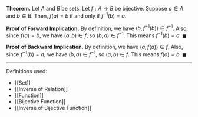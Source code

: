 **Theorem.** Let $A$ and $B$ be sets. Let $f:A\to B$ be bijective. Suppose $a\in A$ and $b\in B$. Then, $f(a)=b$ if and only if $f^{-1}(b)=a$.

**Proof of Forward Implication.** By definition, we have $(b,f^{-1}(b))\in f^{-1}$. Also, since $f(a)=b$, we have $(a,b)\in f$, so $(b,a)\in f^{-1}$. This means $f^{-1}(b)=a$. $\blacksquare$

**Proof of Backward Implication.** By definition, we have $(a,f(a))\in f$. Also, since $f^{-1}(b)=a$, we have $(b,a)\in f^{-1}$, so $(a,b)\in f$. This means $f(a)=b$. $\blacksquare$
***
Definitions used:
- [[Set]]
- [[Inverse of Relation]]
- [[Function]]
- [[Bijective Function]]
- [[Inverse of Bijective Function]]